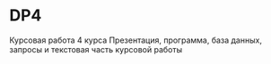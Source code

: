 # DP4
Курсовая работа 4 курса
Презентация, программа, база данных, запросы и текстовая часть курсовой работы
